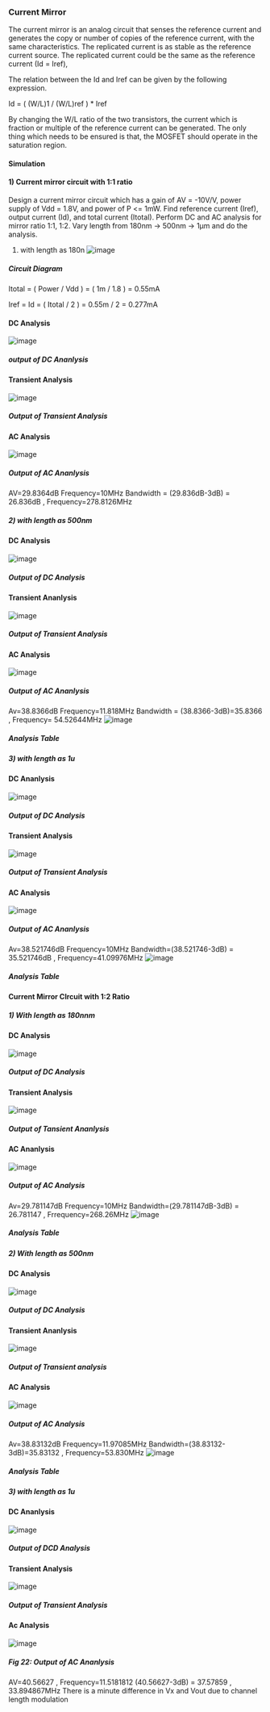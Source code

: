 ### Current Mirror 
The current mirror is an analog circuit that senses the reference current and generates the copy or number of copies of the reference current, with the same characteristics. The replicated current is as stable as the reference current source. The replicated current could be the same as the reference current (Id = Iref),


The relation between the Id and Iref can be given by the following expression.

Id = ( (W/L)1 / (W/L)ref ) * Iref

By changing the W/L ratio of the two transistors, the current which is fraction or multiple of the reference current can be generated. The only thing which needs to be ensured is that, the MOSFET should operate in the saturation region.

#### Simulation 
#### 1) Current mirror circuit with 1:1 ratio
Design a current mirror circuit which has a gain of AV = -10V/V, power supply of Vdd = 1.8V, and power of P <= 1mW. Find reference current (Iref), output current (Id), and total current (Itotal). Perform DC and AC analysis for mirror ratio 1:1, 1:2. Vary length from 180nm -> 500nm -> 1µm and do the analysis.
1) with length as 180n
![image](https://github.com/user-attachments/assets/ec823f17-66d5-4b5b-8f5f-650cb814ca37)
##### Circuit Diagram
Itotal = ( Power / Vdd )
= ( 1m / 1.8 )
= 0.55mA

Iref = Id = ( Itotal / 2 )
= 0.55m / 2
= 0.277mA
#### DC Analysis
![image](https://github.com/user-attachments/assets/66dbaded-8ed4-4f99-b83e-5dc9da33ad1b)
#####  output of DC Ananlysis


#### Transient Analysis
![image](https://github.com/user-attachments/assets/2ee3938c-dbe8-4c71-81b1-ef285ec5567e)
#####  Output of Transient Analysis

#### AC Analysis
![image](https://github.com/user-attachments/assets/a08667d9-8f63-4a35-ace9-04cbaff65b08)
#####  Output of AC Ananlysis
AV=29.8364dB Frequency=10MHz
Bandwidth = (29.836dB-3dB) = 26.836dB , Frequency=278.8126MHz
##### 2) with length as 500nm
#### DC Analysis
![image](https://github.com/user-attachments/assets/f64a80a7-4786-4999-99bf-0b1218b2585f)
#####  Output of DC Analysis
#### Transient Ananlysis
![image](https://github.com/user-attachments/assets/f4d94e8a-9685-47f0-9b94-4c83b41d6f14)
##### Output of Transient Analysis
#### AC Analysis
![image](https://github.com/user-attachments/assets/a8f4d2d8-6fa7-48b2-9d69-dd4a77baff54)
#####  Output of AC Ananlysis
Av=38.8366dB Frequency=11.818MHz
Bandwidth = (38.8366-3dB)=35.8366 , Frequency= 54.52644MHz
![image](https://github.com/user-attachments/assets/92b789de-8292-45cc-abe4-b399947dde6b)
##### Analysis Table
##### 3) with length as 1u
#### DC Ananlysis
![image](https://github.com/user-attachments/assets/8d6ce3e9-8462-4a80-96f4-8f2121979018)
#####  Output of DC Analysis
#### Transient Analysis
![image](https://github.com/user-attachments/assets/65ac6a33-7123-40e3-aa45-97929cde7944)
#####  Output of Transient Analysis
#### AC Analysis
![image](https://github.com/user-attachments/assets/3e3006d5-1031-4fab-9a17-e5f24ec736a3)
#####  Output of AC Ananlysis
Av=38.521746dB Frequency=10MHz
Bandwidth=(38.521746-3dB) = 35.521746dB , Frequency=41.09976MHz
![image](https://github.com/user-attachments/assets/d5c45e2d-8b66-4a1a-b19b-d972e5efeb62)
##### Analysis Table

#### Current Mirror CIrcuit with 1:2 Ratio

##### 1) With length as 180nnm
#### DC Analysis
![image](https://github.com/user-attachments/assets/1119a53c-488f-4885-97a6-f60ba8f896a6)
##### Output of DC Analysis
#### Transient Analysis
![image](https://github.com/user-attachments/assets/a99562ab-7e0a-4fe0-8521-ed1228d7f348)
##### Output of Tansient Ananlysis
#### AC Ananlysis
![image](https://github.com/user-attachments/assets/1748a3e7-09f7-422f-8c15-1166af4698dc)
#####  Output of AC Analysis
Av=29.781147dB Frequency=10MHz
Bandwidth=(29.781147dB-3dB) = 26.781147 , Frrequency=268.26MHz
![image](https://github.com/user-attachments/assets/29781f58-cdc2-496d-8d65-4e687786f81c)
##### Analysis Table
##### 2) With length as 500nm
#### DC Analysis
![image](https://github.com/user-attachments/assets/b4314a22-119a-4881-8425-eafaaacff93b)
#####  Output of DC Analysis
#### Transient Ananlysis
![image](https://github.com/user-attachments/assets/3423b70f-38a4-4286-aabf-d5ba49ab598e)
#####  Output of Transient analysis
#### AC Analysis
![image](https://github.com/user-attachments/assets/78c753b5-1885-44ea-9d7d-9191075940b7)
##### Output of AC Analysis
Av=38.83132dB Frequency=11.97085MHz
Bandwidth=(38.83132-3dB)=35.83132 , Frequency=53.830MHz
![image](https://github.com/user-attachments/assets/e7c70a69-dc66-4875-8755-a2b522c646cf)
##### Analysis Table
##### 3) with length as 1u
#### DC Ananlysis
![image](https://github.com/user-attachments/assets/ae3d30b9-4fd5-46fd-93e3-946675362218)
#####  Output of DCD Analysis
#### Transient Analysis
![image](https://github.com/user-attachments/assets/499f5454-61a9-4984-a691-9207b74aecb4)
##### Output of Transient Analysis
#### Ac Analysis
![image](https://github.com/user-attachments/assets/9edb6d93-75f4-46eb-89b5-560849231f5a)
##### Fig 22: Output of AC Ananlysis
AV=40.56627 , Frequency=11.5181812
(40.56627-3dB) = 37.57859 , 33.894867MHz
There is a minute difference in Vx and Vout due to channel length modulation 
